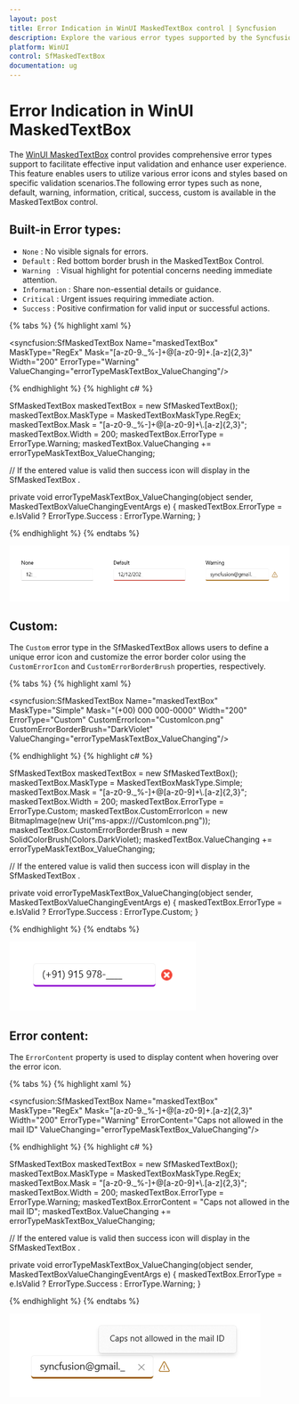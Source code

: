 ```yaml
---
layout: post
title: Error Indication in WinUI MaskedTextBox control | Syncfusion
description: Explore the various error types supported by the Syncfusion WinUI MaskedTextBox (SfMaskedTextBox) control to enhance user experience and input validation.
platform: WinUI
control: SfMaskedTextBox
documentation: ug
---
```


# Error Indication in WinUI MaskedTextBox

The [WinUI MaskedTextBox](https://www.syncfusion.com/winui-controls/masked-textbox) control provides comprehensive error types support to facilitate effective input validation and enhance user experience. This feature enables users to utilize various error icons and styles based on specific validation scenarios.The following error types such as none, default, warning, information, critical, success, custom is available in the MaskedTextBox control.

## Built-in Error types:

* `None` : No visible signals for errors.
* `Default` : Red bottom border brush in the MaskedTextBox Control.
* `Warning ` : Visual highlight for potential concerns needing immediate attention.
* `Information` : Share non-essential details or guidance.
* `Critical` : Urgent issues requiring immediate action.
* `Success` : Positive confirmation for valid input or successful actions.

{% tabs %}
{% highlight xaml %}

<syncfusion:SfMaskedTextBox Name="maskedTextBox"
                            MaskType="RegEx" 
                            Mask="[a-z0-9._%-]+@[a-z0-9]+\.[a-z]{2,3}" 
                            Width="200"
                            ErrorType="Warning"
                            ValueChanging="errorTypeMaskTextBox_ValueChanging"/>

{% endhighlight %}
{% highlight c# %}

SfMaskedTextBox maskedTextBox = new SfMaskedTextBox();
maskedTextBox.MaskType = MaskedTextBoxMaskType.RegEx;
maskedTextBox.Mask = "[a-z0-9._%-]+@[a-z0-9]+\\.[a-z]{2,3}";
maskedTextBox.Width = 200;
maskedTextBox.ErrorType = ErrorType.Warning;
maskedTextBox.ValueChanging += errorTypeMaskTextBox_ValueChanging;

// If the entered value is valid then success icon will display in the SfMaskedTextBox .

private void errorTypeMaskTextBox_ValueChanging(object sender, MaskedTextBoxValueChangingEventArgs e)
{
    maskedTextBox.ErrorType = e.IsValid ? ErrorType.Success : ErrorType.Warning;
}

{% endhighlight %}
{% endtabs %}

![WinUI MaskedTextBox control with Errortype](MaskedTextBox_images/winui_masked_textbox_errortype.png)

## Custom:

The `Custom` error type in the SfMaskedTextBox allows users to define a unique error icon and customize the error border color using the `CustomErrorIcon` and `CustomErrorBorderBrush` properties, respectively.

{% tabs %}
{% highlight xaml %}

<syncfusion:SfMaskedTextBox Name="maskedTextBox"
                            MaskType="Simple" 
                            Mask="(+00) 000 000-0000" 
                            Width="200"
                            ErrorType="Custom"
                            CustomErrorIcon="CustomIcon.png"
                            CustomErrorBorderBrush="DarkViolet"
                            ValueChanging="errorTypeMaskTextBox_ValueChanging"/>

{% endhighlight %}
{% highlight c# %}

SfMaskedTextBox maskedTextBox = new SfMaskedTextBox();
maskedTextBox.MaskType = MaskedTextBoxMaskType.Simple;
maskedTextBox.Mask = "[a-z0-9._%-]+@[a-z0-9]+\\.[a-z]{2,3}";
maskedTextBox.Width = 200;
maskedTextBox.ErrorType = ErrorType.Custom;
maskedTextBox.CustomErrorIcon = new BitmapImage(new Uri("ms-appx:///CustomIcon.png"));
maskedTextBox.CustomErrorBorderBrush = new SolidColorBrush(Colors.DarkViolet);
maskedTextBox.ValueChanging += errorTypeMaskTextBox_ValueChanging;

// If the entered value is valid then success icon will display in the SfMaskedTextBox .

private void errorTypeMaskTextBox_ValueChanging(object sender, MaskedTextBoxValueChangingEventArgs e)
{
    maskedTextBox.ErrorType = e.IsValid ? ErrorType.Success : ErrorType.Custom;
}

{% endhighlight %}
{% endtabs %}

![WinUI MaskedTextBox control with Errortype Custom](MaskedTextBox_images/winui_masked_textbox_errortype_custom.png)

## Error content:

The `ErrorContent` property is used to display content when hovering over the error icon.

{% tabs %}
{% highlight xaml %}

<syncfusion:SfMaskedTextBox Name="maskedTextBox"
                            MaskType="RegEx" 
                            Mask="[a-z0-9._%-]+@[a-z0-9]+\.[a-z]{2,3}" 
                            Width="200"
                            ErrorType="Warning"
                            ErrorContent="Caps not allowed in the mail ID"
                            ValueChanging="errorTypeMaskTextBox_ValueChanging"/>

{% endhighlight %}
{% highlight c# %}

SfMaskedTextBox maskedTextBox = new SfMaskedTextBox();
maskedTextBox.MaskType = MaskedTextBoxMaskType.RegEx;
maskedTextBox.Mask = "[a-z0-9._%-]+@[a-z0-9]+\\.[a-z]{2,3}";
maskedTextBox.Width = 200;
maskedTextBox.ErrorType = ErrorType.Warning;
maskedTextBox.ErrorContent = "Caps not allowed in the mail ID";
maskedTextBox.ValueChanging += errorTypeMaskTextBox_ValueChanging;

// If the entered value is valid then success icon will display in the SfMaskedTextBox .

private void errorTypeMaskTextBox_ValueChanging(object sender, MaskedTextBoxValueChangingEventArgs e)
{
    maskedTextBox.ErrorType = e.IsValid ? ErrorType.Success : ErrorType.Warning;
}

{% endhighlight %}
{% endtabs %}

![WinUI MaskedTextBox control with Error Content](MaskedTextBox_images/winui_masked_textbox_errorcontent.png)